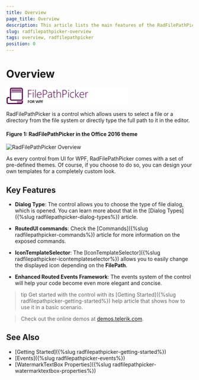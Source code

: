 ```yaml
---
title: Overview
page_title: Overview
description: This article lists the main features of the RadFilePathPicker control.
slug: radfilepathpicker-overview
tags: overview, radfilepathpicker
position: 0
---
```


# Overview

![RadFilePathPicker](images/FilePathPickerOverviewIcon.png)

RadFilePathPicker is a control which allows users to select a file or a directory from the file system or directly type the full path to it in the editor.

#### __Figure 1: RadFilePathPicker in the Office 2016 theme__
![RadFilePathPicker Overview](images/NavigationView_Overview.png)

As every control from UI for WPF, RadFilePathPicker comes with a set of pre-defined themes. Of course, if you choose to do so, you can design your own templates for a completely custom look.

## Key Features

* __Dialog Type__:  The control allows you to choose the type of file dialog, which is opened. You can learn more about that in the [Dialog Types]({%slug radfilepathpicker-dialog-types%}) article.

* __RoutedUI commands__: Check the [Commands]({%slug radfilepathpicker-commands%}) article for more information on the exposed commands. 

* __IconTemplateSelector__: The [IconTemplateSelector]({%slug radfilepathpicker-icontemplateselector%}) allows you to easily change the displayed icon depending on the __FilePath__.

* __Enhanced Routed Events Framework__: The events system of the control will help your code become even more elegant and concise.


>tip Get started with the control with its [Getting Started]({%slug radfilepathpicker-getting-started%}) help article that shows how to use it in a basic scenario.

>Check out the online demos at [demos.telerik.com](https://demos.telerik.com/wpf/).

## See Also

* [Getting Started]({%slug radfilepathpicker-getting-started%})
* [Events]({%slug radfilepathpicker-events%})
* [WatermarkTextBox Properties]({%slug radfilepathpicker-watermarktextbox-properties%})